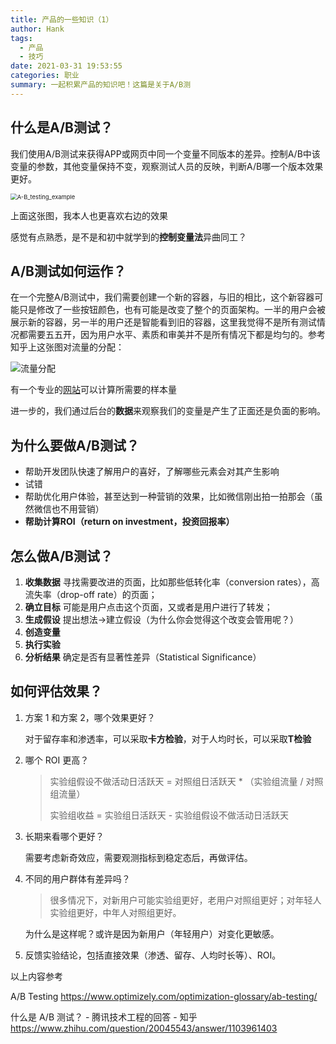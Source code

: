```yaml
---
title: 产品的一些知识（1）
author: Hank
tags:
  - 产品
  - 技巧
date: 2021-03-31 19:53:55
categories: 职业
summary: 一起积累产品的知识吧！这篇是关于A/B测
---
```


## 什么是A/B测试？

我们使用A/B测试来获得APP或网页中同一个变量不同版本的差异。控制A/B中该变量的参数，其他变量保持不变，观察测试人员的反映，判断A/B哪一个版本效果更好。

<img src="https://my-picbed.oss-cn-hangzhou.aliyuncs.com/img/20210331202506.png" alt="A-B_testing_example" style="zoom:67%;" />

上面这张图，我本人也更喜欢右边的效果

感觉有点熟悉，是不是和初中就学到的**控制变量法**异曲同工？

## A/B测试如何运作？

在一个完整A/B测试中，我们需要创建一个新的容器，与旧的相比，这个新容器可能只是修改了一些按钮颜色，也有可能是改变了整个的页面架构。一半的用户会被展示新的容器，另一半的用户还是智能看到旧的容器，这里我觉得不是所有测试情况都需要五五开，因为用户水平、素质和审美并不是所有情况下都是均匀的。参考知乎上这张图对流量的分配：

![流量分配](https://my-picbed.oss-cn-hangzhou.aliyuncs.com/img/20210331213146.jpg)

有一个专业的[网站](https://link.zhihu.com/?target=https%3A//www.evanmiller.org/ab-testing/sample-size.html)可以计算所需要的样本量

进一步的，我们通过后台的**数据**来观察我们的变量是产生了正面还是负面的影响。

## 为什么要做A/B测试？

+ 帮助开发团队快速了解用户的喜好，了解哪些元素会对其产生影响
+ 试错
+ 帮助优化用户体验，甚至达到一种营销的效果，比如微信刚出拍一拍那会（虽然微信也不用营销）
+ **帮助计算ROI（return on investment，投资回报率）**

## 怎么做A/B测试？

1. **收集数据** 寻找需要改进的页面，比如那些低转化率（conversion rates），高流失率（drop-off rate）的页面；
2. **确立目标** 可能是用户点击这个页面，又或者是用户进行了转发；
3. **生成假设** 提出想法→建立假设（为什么你会觉得这个改变会管用呢？）
4. **创造变量**
5. **执行实验** 
6. **分析结果** 确定是否有显著性差异（Statistical Significance）

## 如何评估效果？

1. 方案 1 和方案 2，哪个效果更好？

   对于留存率和渗透率，可以采取**卡方检验**，对于人均时长，可以采取**T检验**

2. 哪个 ROI 更高？

   > 实验组假设不做活动日活跃天 = 对照组日活跃天 * （实验组流量 / 对照组流量）
   >
   > 实验组收益 = 实验组日活跃天 - 实验组假设不做活动日活跃天

3. 长期来看哪个更好？

   需要考虑新奇效应，需要观测指标到稳定态后，再做评估。

4. 不同的用户群体有差异吗？

   > 很多情况下，对新用户可能实验组更好，老用户对照组更好；对年轻人实验组更好，中年人对照组更好。
   
   为什么是这样呢？或许是因为新用户（年轻用户）对变化更敏感。
   
5. 反馈实验结论，包括直接效果（渗透、留存、人均时长等）、ROI。



以上内容参考

A/B Testing https://www.optimizely.com/optimization-glossary/ab-testing/

什么是 A/B 测试？ - 腾讯技术工程的回答 - 知乎 https://www.zhihu.com/question/20045543/answer/1103961403








